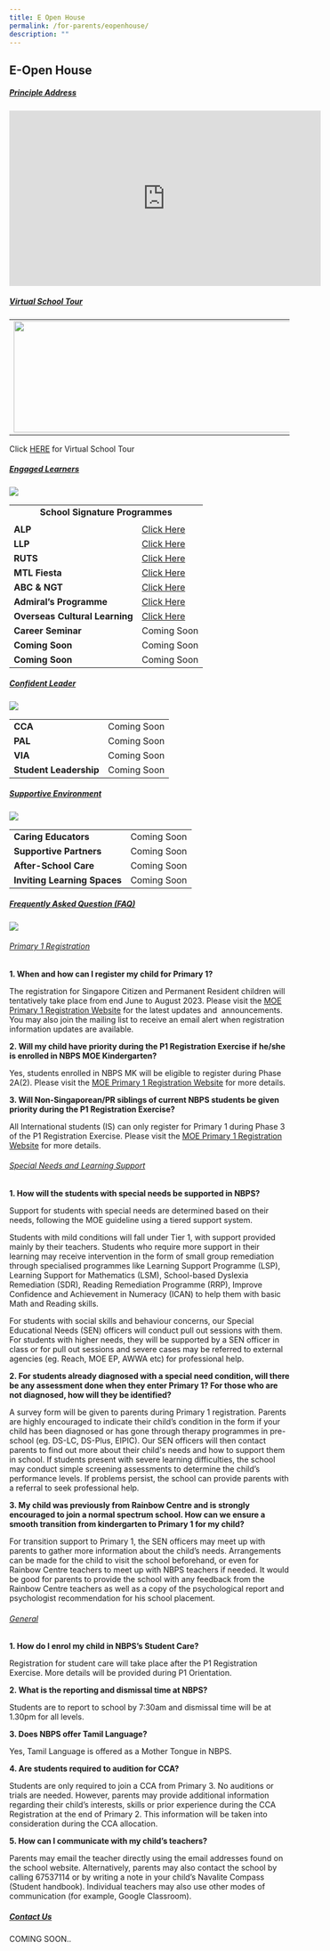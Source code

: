 ```yaml
---
title: E Open House
permalink: /for-parents/eopenhouse/
description: ""
---
```

## E-Open House

##### <u>Principle Address</u>

<iframe allowfullscreen="" allow="accelerometer; autoplay; clipboard-write; encrypted-media; gyroscope; picture-in-picture; web-share" frameborder="0" title="YouTube video player" src="https://www.youtube.com/embed/csCJ_jTyDT0" height="315" width="560"></iframe>


##### <u>Virtual School Tour</u>
|  | | 
| -------- | -------- | 
| <img style="width:1500px;height:200px;" src="/images/E%20OPEN%20HOUSE/welcome%20to%20e%20open%20house.png">   |   <img style="width:3000px;height:200px;" src="/images/E%20OPEN%20HOUSE/virtual%20school%20tour%20banner.png">  | 

Click [HERE](https://4d.silvrcraft.com/nbpsvst/) for Virtual School Tour

##### <u>Engaged Learners</u>

![](/images/E%20OPEN%20HOUSE/engaged%20learners.png)
<table>
         <tbody><tr>
            <td colspan="2"><center style="margin-bottom: 5px;"><b>School Signature Programmes​</b></center></td>
         </tr>
         <tr>
            <td><b>ALP</b></td>
            <td><a href="https://www.navalbasepri.moe.edu.sg/the-navalite-programme/ALP/">Click Here</a></td>
         </tr>
	    <tr>
            <td><b>LLP</b></td>
            <td><a href="https://www.navalbasepri.moe.edu.sg/the-navalite-programme/LLP/">Click Here</a></td>
         </tr>
	    <tr>
            <td><b>RUTS</b></td>
            <td><a href="https://www.navalbasepri.moe.edu.sg/the-navalite-programme/Subjects/English/">Click Here</a></td>
         </tr>
	    <tr>
            <td><b>MTL Fiesta</b></td>
            <td><a href="https://www.navalbasepri.moe.edu.sg/the-navalite-programme/Subjects/Mother-Tongue/">Click Here</a></td>
         </tr>
	  <tr>
            <td><b>ABC &amp; NGT</b></td>
            <td><a href="https://www.navalbasepri.moe.edu.sg/the-navalite-programme/Subjects/Aesthetics/">Click Here</a></td>
         </tr>
	  <tr>
            <td><b>Admiral’s Programme</b></td>
            <td><a href="https://www.navalbasepri.moe.edu.sg/the-navalite-programme/Subjects/Science/">Click Here</a></td>
         </tr>
	  <tr>
            <td><b>Overseas Cultural Learning</b></td>
            <td><a href="https://www.navalbasepri.moe.edu.sg/the-navalite-programme/Co-Curricular-Activities-CCA/Overseas-Cultural-Immersion-Programme/">Click Here</a></td>
         </tr>
	  <tr>
            <td><b>Career Seminar</b></td>
            <td>Coming Soon</td>
         </tr>
	  <tr>
            <td><b>Coming Soon</b></td>
            <td>Coming Soon</td>
         </tr>
	  <tr>
            <td><b>Coming Soon</b></td>
            <td>Coming Soon</td>
         </tr>
      </tbody></table>
			
##### <u>Confident Leader</u>
![](/images/E%20OPEN%20HOUSE/confident_learners_updated-02.png)

| |  |
| -------- | -------- | 
| **CCA**     | Coming Soon     | 
| **PAL**     | Coming Soon     | 
| **VIA**     | Coming Soon     | 
| **Student Leadership**     | Coming Soon     |

##### <u>Supportive Environment</u>
![](/images/E%20OPEN%20HOUSE/suppotive%20enviroment.png)

|  |  |
| -------- | -------- | 
| **Caring Educators**     | Coming Soon     | 
| **Supportive Partners**     | Coming Soon     | 
| **After-School Care**     | Coming Soon     | 
| **Inviting Learning Spaces**     | Coming Soon     |

##### <u>Frequently Asked Question (FAQ)</u>
![](/images/E%20OPEN%20HOUSE/frequently%20asked%20question.png)

###### <u>Primary 1 Registration</u>

<b>1.  When and how can I register my child for Primary 1?</b>
    
The registration for Singapore Citizen and Permanent Resident children will tentatively take place from end June to August 2023. Please visit the [MOE Primary 1 Registration Website](https://www.moe.gov.sg/primary/p1-registration) for the latest updates and&nbsp; announcements. You may also join the mailing list to receive an email alert when registration information updates are available.

<b>2.  Will my child have priority during the P1 Registration Exercise if he/she is enrolled in NBPS MOE Kindergarten?</b>

Yes, students enrolled in NBPS MK will be eligible to register during Phase 2A(2). Please visit the [MOE Primary 1 Registration Website](https://www.moe.gov.sg/primary/p1-registration/registration-phases-key-dates?pt=2A(2)) for more details.&nbsp;

<b>3.  Will Non-Singaporean/PR siblings of current NBPS students be given priority during the P1 Registration Exercise?</b>

All International students (IS) can only register for Primary 1 during Phase 3 of the P1 Registration Exercise. Please visit the [MOE Primary 1 Registration Website](https://www.moe.gov.sg/primary/p1-registration/international-students) for more details.

###### <u>Special Needs and Learning Support</u>

<b>1.  How will the students with special needs be supported in NBPS?</b>

Support for students with special needs are determined based on their needs, following the MOE guideline using a tiered support system.&nbsp;

Students with mild conditions will fall under Tier 1, with support provided mainly by their teachers. Students who require more support in their learning may receive intervention in the form of small group remediation through specialised programmes like Learning Support Programme (LSP), Learning Support for Mathematics (LSM), School-based Dyslexia Remediation (SDR), Reading Remediation Programme (RRP), Improve Confidence and Achievement in Numeracy (ICAN) to help them with basic Math and Reading skills.&nbsp;

For students with social skills and behaviour concerns, our Special Educational Needs (SEN) officers will conduct pull out sessions with them. For students with higher needs, they will be supported by a SEN officer in class or for pull out sessions and severe cases may be referred to external agencies (eg. Reach, MOE EP, AWWA etc) for professional help.

<b>2.  For students already diagnosed with a special need condition, will there be any assessment done when they enter Primary 1? For those who are not diagnosed, how will they be identified?</b>

A survey form will be given to parents during Primary 1 registration. Parents are highly encouraged to indicate their child’s condition in the form if your child has been diagnosed or has gone through therapy programmes in pre-school (eg. DS-LC, DS-Plus, EIPIC). Our SEN officers will then contact parents to find out more about their child's needs and how to support them in school. If students present with severe learning difficulties, the school may conduct simple screening assessments to determine the child’s performance levels. If problems persist, the school can provide parents with a referral to seek professional help.&nbsp;

<b>3.  My child was previously from Rainbow Centre and is strongly encouraged to join a normal spectrum school. How can we ensure a smooth transition from kindergarten to Primary 1 for my child?</b>

For transition support to Primary 1, the SEN officers may meet up with parents to gather more information about the child’s needs. Arrangements can be made for the child to visit the school beforehand, or even for Rainbow Centre teachers to meet up with NBPS teachers if needed. It would be good for parents to provide the school with any feedback from the Rainbow Centre teachers as well as a copy of the psychological report and psychologist recommendation for his school placement.

###### <u>General</u>

<b>1.  How do I enrol my child in NBPS’s Student Care?</b>

Registration for student care will take place after the P1 Registration Exercise. More details will be provided during P1 Orientation.

<b>2.  What is the reporting and dismissal time at NBPS?</b>

Students are to report to school by 7:30am and dismissal time will be at 1.30pm for all levels.&nbsp;

<b>3.  Does NBPS offer Tamil Language?</b>&nbsp;

Yes, Tamil Language is offered as a Mother Tongue in NBPS.&nbsp;

<b>4.  Are students required to audition for CCA?</b>

Students are only required to join a CCA from Primary 3. No auditions or trials are needed. However, parents may provide additional information regarding their child’s interests, skills or prior experience during the CCA Registration at the end of Primary 2. This information will be taken into consideration during the CCA allocation.&nbsp;

<b>5.  How can I communicate with my child’s teachers?</b>

Parents may email the teacher directly using the email addresses found on the school website. Alternatively, parents may also contact the school by calling 67537114 or by writing a note in your child’s Navalite Compass (Student handbook). Individual teachers may also use other modes of communication (for example, Google Classroom).

##### <u>Contact Us</u>
COMING SOON..